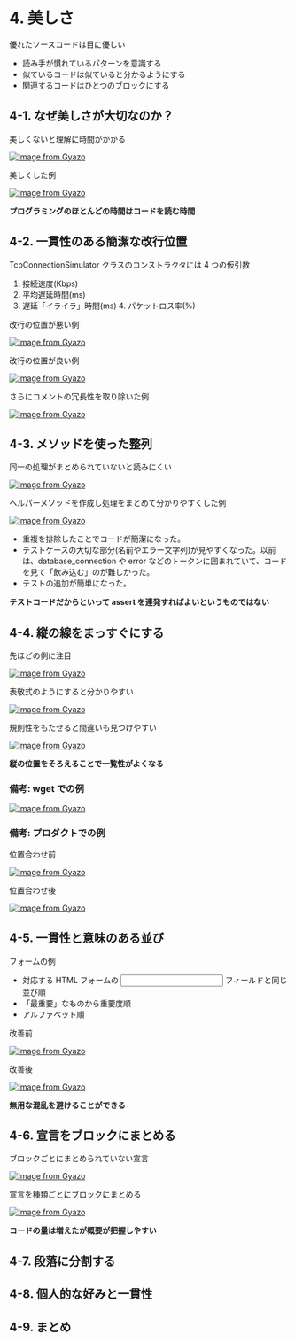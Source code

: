 # 4. 美しさ


優れたソースコードは目に優しい

* 読み手が慣れているパターンを意識する
* 似ているコードは似ていると分かるようにする
* 関連するコードはひとつのブロックにする


## 4-1. なぜ美しさが大切なのか？

美しくないと理解に時間がかかる

[![Image from Gyazo](https://i.gyazo.com/d2bf9e179a784d8eba4215766cc177d2.png)](https://gyazo.com/d2bf9e179a784d8eba4215766cc177d2)

美しくした例

[![Image from Gyazo](https://i.gyazo.com/fa9a271a495c73992d545250c0b4a774.png)](https://gyazo.com/fa9a271a495c73992d545250c0b4a774)

**プログラミングのほとんどの時間はコードを読む時間**

## 4-2. 一貫性のある簡潔な改行位置

TcpConnectionSimulator クラスのコンストラクタには 4 つの仮引数

1. 接続速度(Kbps)
2. 平均遅延時間(ms)
3. 遅延「イライラ」時間(ms) 4. パケットロス率(%)

改行の位置が悪い例

[![Image from Gyazo](https://i.gyazo.com/83db06428fc113a6053d8d8f88726439.png)](https://gyazo.com/83db06428fc113a6053d8d8f88726439)

改行の位置が良い例

[![Image from Gyazo](https://i.gyazo.com/afb367e852addba72bab630f762408d8.png)](https://gyazo.com/afb367e852addba72bab630f762408d8)

さらにコメントの冗長性を取り除いた例

[![Image from Gyazo](https://i.gyazo.com/9874e93b2ae313872962991b5deb8a1e.png)](https://gyazo.com/9874e93b2ae313872962991b5deb8a1e)

## 4-3. メソッドを使った整列

同一の処理がまとめられていないと読みにくい


[![Image from Gyazo](https://i.gyazo.com/6a45835fec343e5ece8b090e819cdfb3.png)](https://gyazo.com/6a45835fec343e5ece8b090e819cdfb3)


ヘルパーメソッドを作成し処理をまとめて分かりやすくした例

[![Image from Gyazo](https://i.gyazo.com/855d0ab8977a80a3e3336d5aed9050f2.png)](https://gyazo.com/855d0ab8977a80a3e3336d5aed9050f2)

* 重複を排除したことでコードが簡潔になった。
* テストケースの大切な部分(名前やエラー文字列)が見やすくなった。以前 は、database_connection や error などのトークンに囲まれていて、コード を見て「飲み込む」のが難しかった。
* テストの追加が簡単になった。

**テストコードだからといって assert を連発すればよいというものではない**


## 4-4. 縦の線をまっすぐにする

先ほどの例に注目

[![Image from Gyazo](https://i.gyazo.com/ad559836e62f5ffca999e38b04dc7da4.png)](https://gyazo.com/ad559836e62f5ffca999e38b04dc7da4)

表敬式のようにすると分かりやすい

[![Image from Gyazo](https://i.gyazo.com/d7c9d20e10d6fbbdc1e91b2f7b21800d.png)](https://gyazo.com/d7c9d20e10d6fbbdc1e91b2f7b21800d)

規則性をもたせると間違いも見つけやすい

[![Image from Gyazo](https://i.gyazo.com/d40ecfc3ecc686641ed7af89db3de0fc.png)](https://gyazo.com/d40ecfc3ecc686641ed7af89db3de0fc)

**縦の位置をそろえることで一覧性がよくなる**

### 備考: wget での例

[![Image from Gyazo](https://i.gyazo.com/9eb456c81df5cd98d9747d4bc869d601.png)](https://gyazo.com/9eb456c81df5cd98d9747d4bc869d601)

### 備考: プロダクトでの例

位置合わせ前

[![Image from Gyazo](https://i.gyazo.com/97664a7984773845a021a3d259625190.png)](https://gyazo.com/97664a7984773845a021a3d259625190)

位置合わせ後

[![Image from Gyazo](https://i.gyazo.com/e8b8681798d14ebc679db4d870683636.png)](https://gyazo.com/e8b8681798d14ebc679db4d870683636)

## 4-5. 一貫性と意味のある並び

フォームの例

* 対応する HTML フォームの <input> フィールドと同じ並び順
* 「最重要」なものから重要度順
* アルファベット順

改善前

[![Image from Gyazo](https://i.gyazo.com/6bef151b134dd938dbaad2cd8eb403bc.png)](https://gyazo.com/6bef151b134dd938dbaad2cd8eb403bc)

改善後

[![Image from Gyazo](https://i.gyazo.com/e544a015064c725697bb21433572354f.png)](https://gyazo.com/e544a015064c725697bb21433572354f)

**無用な混乱を避けることができる**

## 4-6. 宣言をブロックにまとめる

ブロックごとにまとめられていない宣言

[![Image from Gyazo](https://i.gyazo.com/86cbcf68bc147ffc68888ca74ed3b477.png)](https://gyazo.com/86cbcf68bc147ffc68888ca74ed3b477)

宣言を種類ごとにブロックにまとめる

[![Image from Gyazo](https://i.gyazo.com/fbd4313a38c23f034cc1bbaf490c931e.png)](https://gyazo.com/fbd4313a38c23f034cc1bbaf490c931e)

**コードの量は増えたが概要が把握しやすい**


## 4-7. 段落に分割する

## 4-8. 個人的な好みと一貫性

## 4-9. まとめ
